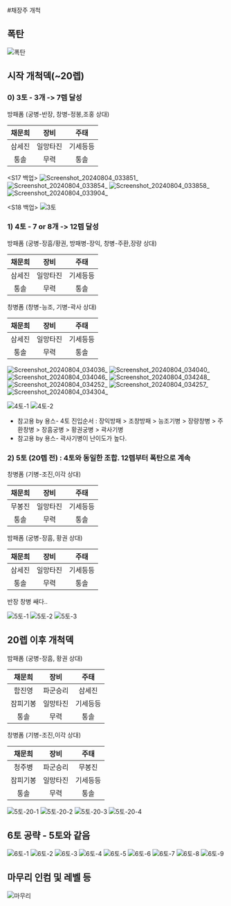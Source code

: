 #채장주 개척

## 폭탄

![폭탄](https://github.com/user-attachments/assets/fa6781c4-3494-48eb-b0f3-5dbaf2af6a4a)

## 시작 개척덱(~20렙)

### 0) 3토 - 3개 -> 7렙 달성

방패폼 (궁병-반장, 창병-정봉,조홍 상대)

채문희|장비|주태
|:---:|:---:|:---:|
삼세진|일망타진|기세등등
통솔|무력|통솔

<S17 백업>
![Screenshot_20240804_033851_ ](https://github.com/user-attachments/assets/3f1a312c-0e8a-43ce-93a2-e69ad1b85d70)
![Screenshot_20240804_033854_ ](https://github.com/user-attachments/assets/4cf36b9b-803b-45a2-ab28-102d0b6c1a0f)
![Screenshot_20240804_033858_ ](https://github.com/user-attachments/assets/ae2c7444-26ac-4c91-9abb-0d432a46976b)
![Screenshot_20240804_033904_ ](https://github.com/user-attachments/assets/a3a31f65-a7af-4ed7-ba52-02ef1a49e0e5)

<S18 백업>
![3토](https://github.com/user-attachments/assets/eaa24206-7350-48fc-a05f-db0a7ee2cd79)


### 1) 4토 - 7 or 8개 -> 12렙 달성

방패폼 (궁병-장흠/황권, 방패병-장익, 창병-주환,장량 상대)

채문희|장비|주태
|:---:|:---:|:---:|
삼세진|일망타진|기세등등
통솔|무력|통솔

창병폼 (창병-능조, 기병-곽사 상대)

채문희|장비|주태
|:---:|:---:|:---:|
삼세진|일망타진|기세등등
통솔|무력|통솔

<S17>

![Screenshot_20240804_034036_ ](https://github.com/user-attachments/assets/faf969e2-c5a4-4130-b2ab-7524964199e5)
![Screenshot_20240804_034040_ ](https://github.com/user-attachments/assets/7a32a84c-d7c7-449b-93d2-fb39627ada28)
![Screenshot_20240804_034046_ ](https://github.com/user-attachments/assets/0b2c0f43-e0b6-49be-afe1-ffb58c0109b2)
![Screenshot_20240804_034248_ ](https://github.com/user-attachments/assets/e527646b-d315-402d-9320-53a9bf870170)
![Screenshot_20240804_034252_ ](https://github.com/user-attachments/assets/bfad50ac-2397-4c1e-b24b-c7f53cbba2f1)
![Screenshot_20240804_034257_ ](https://github.com/user-attachments/assets/adeeeb49-208d-4b49-bde3-5aa1fa9584ce)
![Screenshot_20240804_034304_ ](https://github.com/user-attachments/assets/5d054e47-7a07-47e4-994c-bc409d84352e)

<S18>

![4토-1](https://github.com/user-attachments/assets/44dea8de-4d4d-4108-baad-6b3b6fc79ae4)
![4토-2](https://github.com/user-attachments/assets/9b0143ff-a023-41eb-85ad-ba9a2a5f1a4e)

* 참고용 by 용스- 4토 진입순서 : 장익방패 > 조창방패 > 능조기병 > 장량창병 > 주환창병 > 장흠궁병 > 황권궁병 > 곽사기병
* 참고용 by 용스- 곽사기병이 난이도가 높다.

### 2) 5토 (20렙 전) : 4토와 동일한 조합. 12렙부터 폭탄으로 계속

창병폼 (기병-조진,이각 상대)

채문희|장비|주태
|:---:|:---:|:---:|
무봉진|일망타진|기세등등
통솔|무력|통솔

밤패폼 (궁병-장흠, 황권 상대)

채문희|장비|주태
|:---:|:---:|:---:|
삼세진|일망타진|기세등등
통솔|무력|통솔

반장 창병 쌔다..

![5토-1](https://github.com/user-attachments/assets/5d0037f8-c4e3-47f0-a74d-f385e7eff92e)
![5토-2](https://github.com/user-attachments/assets/11bdd540-79e7-46b2-ae53-e329ad418b4e)
![5토-3](https://github.com/user-attachments/assets/5f31d690-4648-403d-9311-7337ba1610cd)

## 20렙 이후 개척덱

밤패폼 (궁병-장흠, 황권 상대)

채문희|장비|주태
|:---:|:---:|:---:|
함진영|파군승리|삼세진
잠피기봉|일망타진|기세등등
통솔|무력|통솔

창병폼 (기병-조진,이각 상대)

채문희|장비|주태
|:---:|:---:|:---:|
청주병|파군승리|무봉진
잠피기봉|일망타진|기세등등
통솔|무력|통솔

![5토-20-1](https://github.com/user-attachments/assets/cb02eeec-7797-4e4f-a3a8-10317b065e08)
![5토-20-2](https://github.com/user-attachments/assets/4d8606ef-69db-4b1d-899f-b1d7e812b49e)
![5토-20-3](https://github.com/user-attachments/assets/4ad860b7-c667-4a16-993e-c2ebef13c3a6)
![5토-20-4](https://github.com/user-attachments/assets/20afbdc0-3b5f-4b5e-a4d4-10555e902ad3)

## 6토 공략 - 5토와 같음

![6토-1](https://github.com/user-attachments/assets/43e93da8-fe74-45da-b969-e7f09bc9c5d9)
![6토-2](https://github.com/user-attachments/assets/ba1c5254-9197-4391-9e6d-fcbce57078d7)
![6토-3](https://github.com/user-attachments/assets/8c22d38b-a07a-4b91-ae42-e6a5e4b48a4c)
![6토-4](https://github.com/user-attachments/assets/8d7e10f9-c43b-4c2f-ab64-4c6f8a99c0d8)
![6토-5](https://github.com/user-attachments/assets/f0d5ad77-41f6-4e38-9343-16dd0b11d636)
![6토-6](https://github.com/user-attachments/assets/feea7a82-1367-4615-bea6-fd4f85f34766)
![6토-7](https://github.com/user-attachments/assets/8f9ea1d4-18d9-454a-a248-cbbbda5191eb)
![6토-8](https://github.com/user-attachments/assets/8bb7d8db-f812-422a-a200-7a37dd7276a1)
![6토-9](https://github.com/user-attachments/assets/cf58b654-97f9-41b3-ab20-bcb04e8a4ca8)

## 마무리 인컴 및 레벨 등

![마무리](https://github.com/user-attachments/assets/23990e17-b705-4e04-84d1-8771f43913e3)


